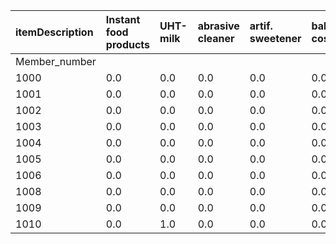 | itemDescription | Instant food products | UHT-milk | abrasive cleaner | artif. sweetener | baby cosmetics | bags | baking powder | bathroom cleaner | beef | berries | ...  | turkey | vinegar | waffles | whipped/sour cream | whisky | white bread | white wine | whole milk | yogurt | zwieback |
| :-------------- | :-------------------- | :------- | :--------------- | :--------------- | :------------- | :--- | :------------ | :--------------- | :--- | :------ | :--- | :----- | :------ | :------ | :----------------- | :----- | :---------- | :--------- | :--------- | :----- | :------- |
| Member_number   |                       |          |                  |                  |                |      |               |                  |      |         |      |        |         |         |                    |        |             |            |            |        |          |
| 1000            | 0.0                   | 0.0      | 0.0              | 0.0              | 0.0            | 0.0  | 0.0           | 0.0              | 0.0  | 0.0     | ...  | 0.0    | 0.0     | 0.0     | 0.0                | 0.0    | 0.0         | 0.0        | 2.0        | 1.0    | 0.0      |
| 1001            | 0.0                   | 0.0      | 0.0              | 0.0              | 0.0            | 0.0  | 0.0           | 0.0              | 1.0  | 0.0     | ...  | 0.0    | 0.0     | 0.0     | 1.0                | 0.0    | 1.0         | 0.0        | 2.0        | 0.0    | 0.0      |
| 1002            | 0.0                   | 0.0      | 0.0              | 0.0              | 0.0            | 0.0  | 0.0           | 0.0              | 0.0  | 0.0     | ...  | 0.0    | 0.0     | 0.0     | 0.0                | 0.0    | 0.0         | 0.0        | 1.0        | 0.0    | 0.0      |
| 1003            | 0.0                   | 0.0      | 0.0              | 0.0              | 0.0            | 0.0  | 0.0           | 0.0              | 0.0  | 0.0     | ...  | 0.0    | 0.0     | 0.0     | 0.0                | 0.0    | 0.0         | 0.0        | 0.0        | 0.0    | 0.0      |
| 1004            | 0.0                   | 0.0      | 0.0              | 0.0              | 0.0            | 0.0  | 0.0           | 0.0              | 0.0  | 0.0     | ...  | 0.0    | 0.0     | 0.0     | 0.0                | 0.0    | 0.0         | 0.0        | 3.0        | 0.0    | 0.0      |
| 1005            | 0.0                   | 0.0      | 0.0              | 0.0              | 0.0            | 0.0  | 0.0           | 0.0              | 0.0  | 0.0     | ...  | 0.0    | 0.0     | 0.0     | 1.0                | 0.0    | 0.0         | 0.0        | 0.0        | 0.0    | 0.0      |
| 1006            | 0.0                   | 0.0      | 0.0              | 0.0              | 0.0            | 0.0  | 0.0           | 0.0              | 0.0  | 0.0     | ...  | 0.0    | 0.0     | 0.0     | 0.0                | 0.0    | 0.0         | 0.0        | 2.0        | 0.0    | 0.0      |
| 1008            | 0.0                   | 0.0      | 0.0              | 0.0              | 0.0            | 0.0  | 0.0           | 0.0              | 0.0  | 0.0     | ...  | 0.0    | 0.0     | 0.0     | 0.0                | 0.0    | 0.0         | 1.0        | 0.0        | 2.0    | 0.0      |
| 1009            | 0.0                   | 0.0      | 0.0              | 0.0              | 0.0            | 0.0  | 0.0           | 0.0              | 0.0  | 0.0     | ...  | 0.0    | 0.0     | 0.0     | 0.0                | 0.0    | 0.0         | 0.0        | 0.0        | 2.0    | 0.0      |
| 1010            | 0.0                   | 1.0      | 0.0              | 0.0              | 0.0            | 0.0  | 0.0           | 0.0              | 0.0  | 0.0     | ...  | 0.0    | 0.0     | 0.0     | 0.0                | 0.0    | 0.0         | 0.0        | 0.0        | 0.0    | 0.0      |